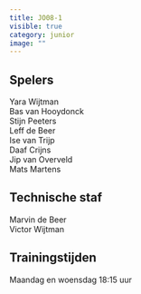 ```yaml
---
title: JO08-1
visible: true
category: junior
image: ""
---
```

## Spelers

Y﻿ara Wijtman\
B﻿as van Hooydonck\
S﻿tijn Peeters\
L﻿eff de Beer\
I﻿se van Trijp\
D﻿aaf Crijns\
J﻿ip van Overveld\
M﻿ats Martens

## Technische staf

M﻿arvin de Beer\
V﻿ictor Wijtman

## Trainingstijden

M﻿aandag en woensdag 18:15 uur